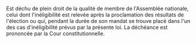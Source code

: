 Est déchu de plein droit de la qualité de membre de l'Assemblée nationale, celui dont l'inéligibilité est relevée après la proclamation des résultats de l'élection ou qui, pendant la durée de son mandat se trouve placé dans l'un des cas d'inéligibilité prévus par la présente loi.
La déchéance est prononcée par la Cour constitutionnelle.